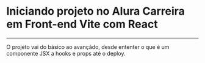 # Iniciando projeto no Alura Carreira em Front-end Vite com React
_________

O projeto vai do básico ao avançãdo, desde ententer o que é um componente JSX a hooks e props até o deploy.